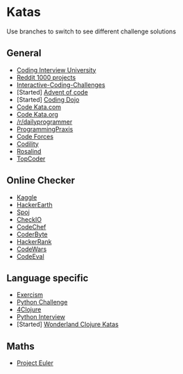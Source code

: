 # Katas

Use branches to switch to see different challenge solutions

## General

* [Coding Interview University](https://github.com/jwasham/coding-interview-university)
* [Reddit 1000 projects](https://www.reddit.com/r/learnprogramming/comments/2a9ygh/1000_beginner_programming_projects_xpost/)
* [Interactive-Coding-Challenges](https://github.com/donnemartin/interactive-coding-challenges)
* [Started] [Advent of code](http://adventofcode.com/)
* [Started] [Coding Dojo](http://codingdojo.org/kata/)
* [Code Kata.com](http://codekata.com/)
* [Code Kata.org](http://www.codekatas.org/)
* [/r/dailyprogrammer](https://www.reddit.com/r/dailyprogrammer/)
* [ProgrammingPraxis](https://programmingpraxis.com/)
* [Code Forces](http://codeforces.com/)
* [Codility](https://codility.com/programmers/)
* [Rosalind](http://rosalind.info/problems/locations/)
* [TopCoder](https://www.topcoder.com/getting-started/)

## Online Checker

* [Kaggle](https://www.kaggle.com/)
* [HackerEarth](https://www.hackerearth.com/)
* [Spoj](http://www.spoj.com/)
* [CheckIO](https://checkio.org/)
* [CodeChef](https://www.codechef.com/)
* [CoderByte](https://coderbyte.com/)
* [HackerRank](https://www.hackerrank.com/)
* [CodeWars](https://www.codewars.com/dashboard)
* [CodeEval](https://www.codeeval.com/)

## Language specific

* [Exercism](http://exercism.io/)
* [Python Challenge](http://www.pythonchallenge.com/)
* [4Clojure](http://www.4clojure.com/)
* [Python Interview](https://github.com/donnemartin/interactive-coding-challenges)
* [Started] [Wonderland Clojure Katas](https://github.com/gigasquid/wonderland-clojure-katas)

## Maths

* [Project Euler](https://projecteuler.net/)
